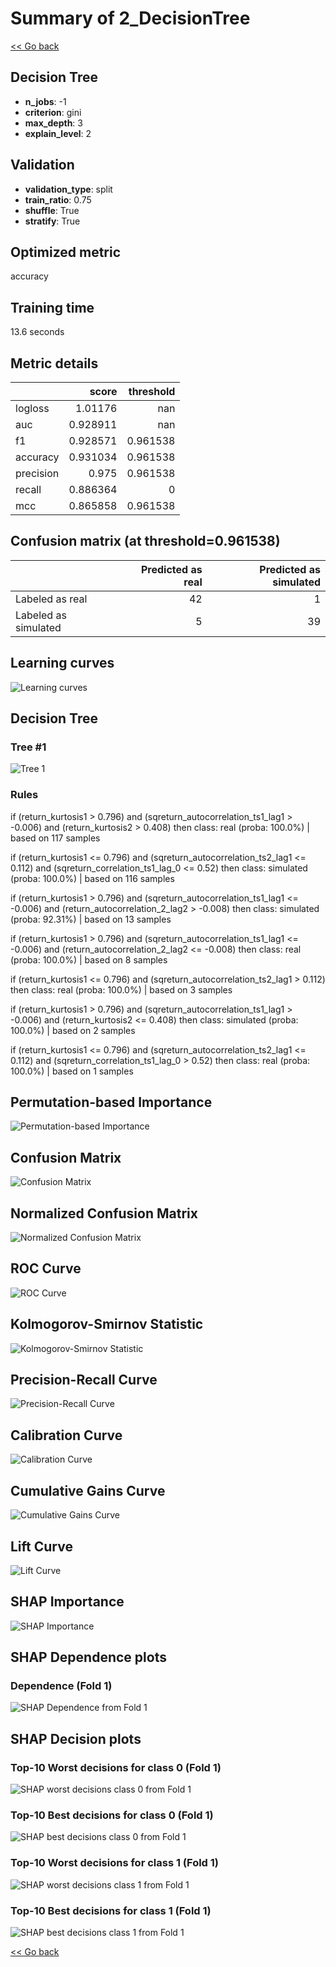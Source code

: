 # Summary of 2_DecisionTree

[<< Go back](../README.md)


## Decision Tree
- **n_jobs**: -1
- **criterion**: gini
- **max_depth**: 3
- **explain_level**: 2

## Validation
 - **validation_type**: split
 - **train_ratio**: 0.75
 - **shuffle**: True
 - **stratify**: True

## Optimized metric
accuracy

## Training time

13.6 seconds

## Metric details
|           |    score |   threshold |
|:----------|---------:|------------:|
| logloss   | 1.01176  |  nan        |
| auc       | 0.928911 |  nan        |
| f1        | 0.928571 |    0.961538 |
| accuracy  | 0.931034 |    0.961538 |
| precision | 0.975    |    0.961538 |
| recall    | 0.886364 |    0        |
| mcc       | 0.865858 |    0.961538 |


## Confusion matrix (at threshold=0.961538)
|                      |   Predicted as real |   Predicted as simulated |
|:---------------------|--------------------:|-------------------------:|
| Labeled as real      |                  42 |                        1 |
| Labeled as simulated |                   5 |                       39 |

## Learning curves
![Learning curves](learning_curves.png)

## Decision Tree 

### Tree #1
![Tree 1](learner_fold_0_tree.svg)

### Rules

if (return_kurtosis1 > 0.796) and (sqreturn_autocorrelation_ts1_lag1 > -0.006) and (return_kurtosis2 > 0.408) then class: real (proba: 100.0%) | based on 117 samples

if (return_kurtosis1 <= 0.796) and (sqreturn_autocorrelation_ts2_lag1 <= 0.112) and (sqreturn_correlation_ts1_lag_0 <= 0.52) then class: simulated (proba: 100.0%) | based on 116 samples

if (return_kurtosis1 > 0.796) and (sqreturn_autocorrelation_ts1_lag1 <= -0.006) and (return_autocorrelation_2_lag2 > -0.008) then class: simulated (proba: 92.31%) | based on 13 samples

if (return_kurtosis1 > 0.796) and (sqreturn_autocorrelation_ts1_lag1 <= -0.006) and (return_autocorrelation_2_lag2 <= -0.008) then class: real (proba: 100.0%) | based on 8 samples

if (return_kurtosis1 <= 0.796) and (sqreturn_autocorrelation_ts2_lag1 > 0.112) then class: real (proba: 100.0%) | based on 3 samples

if (return_kurtosis1 > 0.796) and (sqreturn_autocorrelation_ts1_lag1 > -0.006) and (return_kurtosis2 <= 0.408) then class: simulated (proba: 100.0%) | based on 2 samples

if (return_kurtosis1 <= 0.796) and (sqreturn_autocorrelation_ts2_lag1 <= 0.112) and (sqreturn_correlation_ts1_lag_0 > 0.52) then class: real (proba: 100.0%) | based on 1 samples





## Permutation-based Importance
![Permutation-based Importance](permutation_importance.png)
## Confusion Matrix

![Confusion Matrix](confusion_matrix.png)


## Normalized Confusion Matrix

![Normalized Confusion Matrix](confusion_matrix_normalized.png)


## ROC Curve

![ROC Curve](roc_curve.png)


## Kolmogorov-Smirnov Statistic

![Kolmogorov-Smirnov Statistic](ks_statistic.png)


## Precision-Recall Curve

![Precision-Recall Curve](precision_recall_curve.png)


## Calibration Curve

![Calibration Curve](calibration_curve_curve.png)


## Cumulative Gains Curve

![Cumulative Gains Curve](cumulative_gains_curve.png)


## Lift Curve

![Lift Curve](lift_curve.png)



## SHAP Importance
![SHAP Importance](shap_importance.png)

## SHAP Dependence plots

### Dependence (Fold 1)
![SHAP Dependence from Fold 1](learner_fold_0_shap_dependence.png)

## SHAP Decision plots

### Top-10 Worst decisions for class 0 (Fold 1)
![SHAP worst decisions class 0 from Fold 1](learner_fold_0_shap_class_0_worst_decisions.png)
### Top-10 Best decisions for class 0 (Fold 1)
![SHAP best decisions class 0 from Fold 1](learner_fold_0_shap_class_0_best_decisions.png)
### Top-10 Worst decisions for class 1 (Fold 1)
![SHAP worst decisions class 1 from Fold 1](learner_fold_0_shap_class_1_worst_decisions.png)
### Top-10 Best decisions for class 1 (Fold 1)
![SHAP best decisions class 1 from Fold 1](learner_fold_0_shap_class_1_best_decisions.png)

[<< Go back](../README.md)
